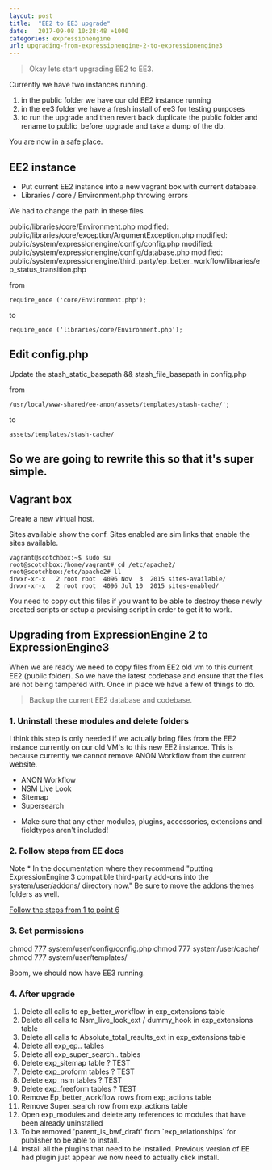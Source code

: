 ```yaml
---
layout: post
title:  "EE2 to EE3 upgrade"
date:   2017-09-08 10:28:48 +1000
categories: expressionengine
url: upgrading-from-expressionengine-2-to-expressionengine3
---
```


<blockquote class="blockquote">
Okay lets start upgrading EE2 to EE3.
</blockquote>

Currently we have two instances running.

1. in the public folder we have our old EE2 instance running
2. in the ee3 folder we have a fresh install of ee3 for testing purposes
3. to run the upgrade and then revert back duplicate the public folder and rename to public_before_upgrade and take a dump of the db.

You are now in a safe place.

## EE2 instance

- Put current EE2 instance into a new vagrant box with current database.
- Libraries / core / Environment.php throwing errors

We had to change the path in these files

public/libraries/core/Environment.php
modified:   public/libraries/core/exception/ArgumentException.php
modified:   public/system/expressionengine/config/config.php
modified:   public/system/expressionengine/config/database.php
modified:   public/system/expressionengine/third_party/ep_better_workflow/libraries/ep_status_transition.php

from

```
require_once ('core/Environment.php');
```

to

```
require_once ('libraries/core/Environment.php');
```

## Edit config.php

Update the stash_static_basepath && stash_file_basepath in config.php

from

```
/usr/local/www-shared/ee-anon/assets/templates/stash-cache/';
```

to

```
assets/templates/stash-cache/
```

## So we are going to rewrite this so that it's super simple.

## Vagrant box

Create a new virtual host.

Sites available show the conf.
Sites enabled are sim links that enable the sites available.

```
vagrant@scotchbox:~$ sudo su
root@scotchbox:/home/vagrant# cd /etc/apache2/
root@scotchbox:/etc/apache2# ll
drwxr-xr-x   2 root root  4096 Nov  3  2015 sites-available/
drwxr-xr-x   2 root root  4096 Jul 10  2015 sites-enabled/
```

You need to copy out this files if you want to be able to destroy these newly created scripts or setup a provising script in order to get it to work.

## Upgrading from ExpressionEngine 2 to ExpressionEngine3

When we are ready we need to copy files from EE2 old vm to this current EE2 (public folder). So we have the latest codebase and ensure that the files are not being tampered with. Once in place we have a few of things to do.

<blockquote>Backup the current EE2 database and codebase.</blockquote>

### 1. Uninstall these modules and delete folders

I think this step is only needed if we actually bring files from the EE2 instance currently on our old VM's to this new EE2 instance. This is because currently we cannot remove ANON Workflow from the current website.

- ANON Workflow
- NSM Live Look
- Sitemap
- Supersearch

* Make sure that any other modules, plugins, accessories, extensions and fieldtypes aren't included!

### 2. Follow steps from EE docs

Note * In the documentation where they recommend "putting ExpressionEngine 3 compatible third-party add-ons into the system/user/addons/ directory now." Be sure to move the addons themes folders as well.

[Follow the steps from 1 to point 6][ee2-upgrade]

### 3. Set permissions

chmod 777 system/user/config/config.php
chmod 777 system/user/cache/
chmod 777 system/user/templates/

Boom, we should now have EE3 running.

### 4. After upgrade

<ol>
    <li>Delete all calls to ep_better_workflow in exp_extensions table</li>
    <li>Delete all calls to Nsm_live_look_ext / dummy_hook in exp_extensions table</li>
    <li>Delete all calls to Absolute_total_results_ext in exp_extensions table</li>
    <li>Delete all exp_ep.. tables</li>
    <li>Delete all exp_super_search.. tables</li>
    <li>Delete exp_sitemap table ? TEST</li>
    <li>Delete exp_proform tables ?  TEST</li>
    <li>Delete exp_nsm tables ? TEST</li>
    <li>Delete exp_freeform tables ? TEST</li>
    <li>Remove Ep_better_workflow rows from exp_actions table</li>
    <li>Remove Super_search row from exp_actions table</li>
    <li>Open exp_modules and delete any references to modules that have been already uninstalled</li>
    <li>To be removed 'parent_is_bwf_draft' from `exp_relationships` for publisher to be able to install.</li>
    <li>Install all the plugins that need to be installed. Previous version of EE had plugin just appear we now need to actually click install.</li>
</ol>

[ee2-upgrade]: https://docs.expressionengine.com/v3/installation/upgrade_from_2.x.html
[ee-conversion]:   https://docs.expressionengine.com/latest/development/conversion/index.html
[ee3-addon-setup]: https://docs.expressionengine.com/latest/development/addon_setup_php_file.html
[ee3-co-styles]: https://docs.expressionengine.com/latest/development/cp_styles/index.html